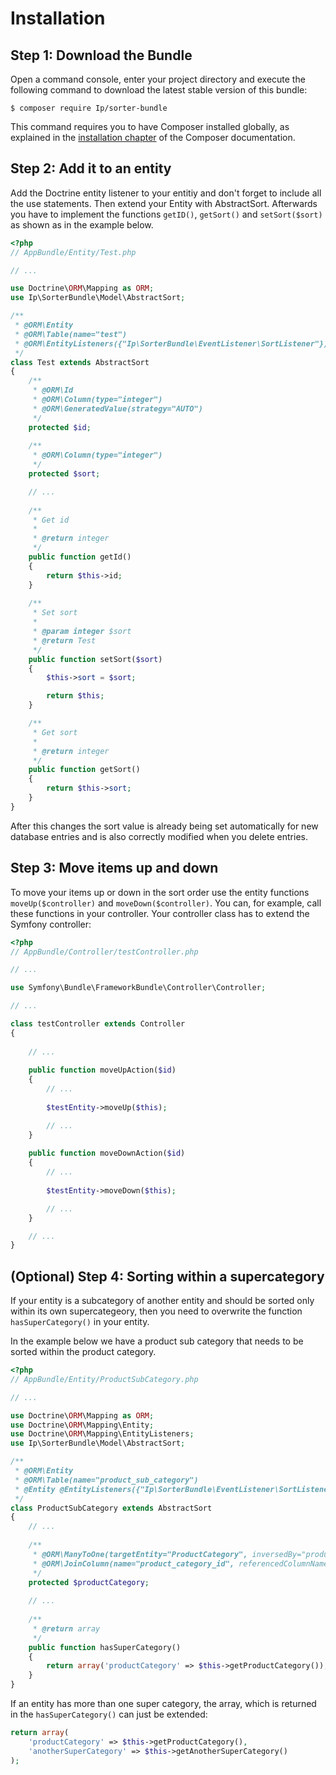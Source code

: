 Installation
============

Step 1: Download the Bundle
---------------------------

Open a command console, enter your project directory and execute the
following command to download the latest stable version of this bundle:

```console
$ composer require Ip/sorter-bundle
```

This command requires you to have Composer installed globally, as explained
in the [installation chapter](https://getcomposer.org/doc/00-intro.md)
of the Composer documentation.

Step 2: Add it to an entity 
-------------------------

Add the Doctrine entity listener to your entitiy and don't forget to include all the use statements.
Then extend your Entity with AbstractSort. Afterwards you have to implement the functions ```getID()```, ```getSort()``` and ```setSort($sort)``` as shown as in the example below.

```php
<?php
// AppBundle/Entity/Test.php

// ...

use Doctrine\ORM\Mapping as ORM;
use Ip\SorterBundle\Model\AbstractSort;

/**
 * @ORM\Entity
 * @ORM\Table(name="test")
 * @ORM\EntityListeners({"Ip\SorterBundle\EventListener\SortListener"})
 */
class Test extends AbstractSort
{
    /**
     * @ORM\Id
     * @ORM\Column(type="integer")
     * @ORM\GeneratedValue(strategy="AUTO")
     */
    protected $id;
        
    /**
     * @ORM\Column(type="integer")
     */
    protected $sort;

    // ...
    
    /**
     * Get id
     *
     * @return integer 
     */
    public function getId()
    {
        return $this->id;
    }
    
    /**
     * Set sort
     *
     * @param integer $sort
     * @return Test
     */
    public function setSort($sort)
    {
        $this->sort = $sort;

        return $this;
    }

    /**
     * Get sort
     *
     * @return integer 
     */
    public function getSort()
    {
        return $this->sort;
    }
}
```

After this changes the sort value is already being set automatically for new database entries and is also correctly modified when you delete entries.

Step 3: Move items up and down 
-------------------------

To move your items up or down in the sort order use the entity functions ```moveUp($controller)``` and ```moveDown($controller)```. You can, for example, call these functions in your controller. Your controller class has to extend the Symfony controller:

```php
<?php
// AppBundle/Controller/testController.php

// ...

use Symfony\Bundle\FrameworkBundle\Controller\Controller;

// ...

class testController extends Controller
{
    
    // ...
    
    public function moveUpAction($id)
    {
        // ...
        
        $testEntity->moveUp($this);

        // ...
    }
    
    public function moveDownAction($id)
    {
        // ...
        
        $testEntity->moveDown($this);

        // ...
    }

    // ...
}
```

(Optional) Step 4: Sorting within a supercategory
-------------------------

If your entity is a subcategory of another entity and should be sorted only within its own supercategeory, then you need to overwrite the function ```hasSuperCategory()``` in your entity.

In the example below we have a product sub category that needs to be sorted within the product category.

```php
<?php
// AppBundle/Entity/ProductSubCategory.php

// ...

use Doctrine\ORM\Mapping as ORM;
use Doctrine\ORM\Mapping\Entity;
use Doctrine\ORM\Mapping\EntityListeners;
use Ip\SorterBundle\Model\AbstractSort;

/**
 * @ORM\Entity
 * @ORM\Table(name="product_sub_category")
 * @Entity @EntityListeners({"Ip\SorterBundle\EventListener\SortListener"})
 */
class ProductSubCategory extends AbstractSort
{
    // ...
    
    /**
     * @ORM\ManyToOne(targetEntity="ProductCategory", inversedBy="productSubCategories")
     * @ORM\JoinColumn(name="product_category_id", referencedColumnName="id")
     */
    protected $productCategory;
    
    // ...
    
    /**
     * @return array
     */
    public function hasSuperCategory()
    {
        return array('productCategory' => $this->getProductCategory());
    }
}
```

If an entity has more than one super category, the array, which is returned in the ```hasSuperCategory()``` can just be extended:

```php
return array(
    'productCategory' => $this->getProductCategory(),
    'anotherSuperCategory' => $this->getAnotherSuperCategory()
);
```
